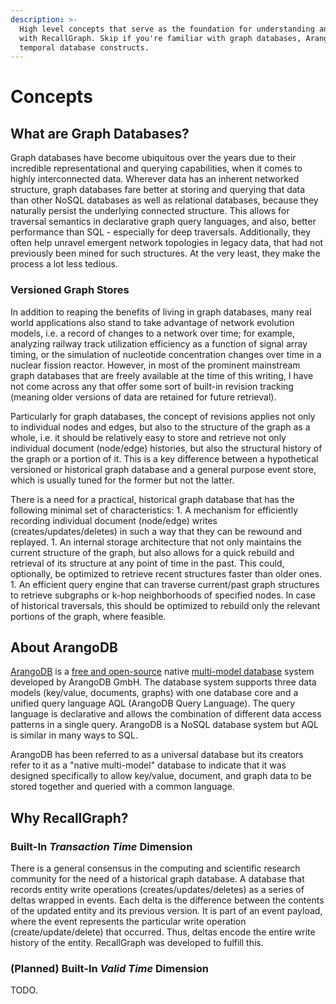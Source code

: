 ```yaml
---
description: >-
  High level concepts that serve as the foundation for understanding and working
  with RecallGraph. Skip if you're familiar with graph databases, ArangoDB and
  temporal database constructs.
---
```


# Concepts

## What are Graph Databases?

Graph databases have become ubiquitous over the years due to their incredible representational and querying capabilities, when it comes to highly interconnected data. Wherever data has an inherent networked structure, graph databases fare better at storing and querying that data than other NoSQL databases as well as relational databases, because they naturally persist the underlying connected structure. This allows for traversal semantics in declarative graph query languages, and also, better performance than SQL - especially for deep traversals. Additionally, they often help unravel emergent network topologies in legacy data, that had not previously been mined for such structures. At the very least, they make the process a lot less tedious.

### Versioned Graph Stores

In addition to reaping the benefits of living in graph databases, many real world applications also stand to take advantage of network evolution models, i.e. a record of changes to a network over time; for example, analyzing railway track utilization efficiency as a function of signal array timing, or the simulation of nucleotide concentration changes over time in a nuclear fission reactor. However, in most of the prominent mainstream graph databases that are freely available at the time of this writing, I have not come across any that offer some sort of built-in revision tracking \(meaning older versions of data are retained for future retrieval\).

Particularly for graph databases, the concept of revisions applies not only to individual nodes and edges, but also to the structure of the graph as a whole, i.e. it should be relatively easy to store and retrieve not only individual document \(node/edge\) histories, but also the structural history of the graph or a portion of it. This is a key difference between a hypothetical versioned or historical graph database and a general purpose event store, which is usually tuned for the former but not the latter.

There is a need for a practical, historical graph database that has the following minimal set of characteristics: 1. A mechanism for efficiently recording individual document \(node/edge\) writes \(creates/updates/deletes\) in such a way that they can be rewound and replayed. 1. An internal storage architecture that not only maintains the current structure of the graph, but also allows for a quick rebuild and retrieval of its structure at any point of time in the past. This could, optionally, be optimized to retrieve recent structures faster than older ones. 1. An efficient query engine that can traverse current/past graph structures to retrieve subgraphs or k-hop neighborhoods of specified nodes. In case of historical traversals, this should be optimized to rebuild only the relevant portions of the graph, where feasible.

## About ArangoDB

[ArangoDB](https://www.arangodb.com/) is a [free and open-source](https://en.wikipedia.org/wiki/Free_and_open-source) native [multi-model database](https://en.wikipedia.org/wiki/Multi-model_database) system developed by ArangoDB GmbH. The database system supports three data models \(key/value, documents, graphs\) with one database core and a unified query language AQL \(ArangoDB Query Language\). The query language is declarative and allows the combination of different data access patterns in a single query. ArangoDB is a NoSQL database system but AQL is similar in many ways to SQL.

ArangoDB has been referred to as a universal database but its creators refer to it as a "native multi-model" database to indicate that it was designed specifically to allow key/value, document, and graph data to be stored together and queried with a common language.

## Why RecallGraph?

### Built-In _Transaction Time_ Dimension

There is a general consensus in the computing and scientific research community for the need of a historical graph database. A database that records entity write operations \(creates/updates/deletes\) as a series of deltas wrapped in events. Each delta is the difference between the contents of the updated entity and its previous version. It is part of an event payload, where the event represents the particular write operation \(create/update/delete\) that occurred. Thus, deltas encode the entire write history of the entity. RecallGraph was developed to fulfill this.

### \(Planned\) Built-In _Valid Time_ Dimension

TODO.

